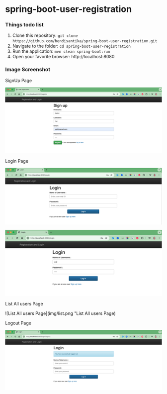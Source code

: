 # spring-boot-user-registration

### Things todo list

1. Clone this repository: `git clone https://github.com/hendisantika/spring-boot-user-registration.git`
2. Navigate to the folder: `cd spring-boot-user-registration`
3. Run the application: `mvn clean spring-boot:run`
4. Open your favorite browser: http://localhost:8080

### Image Screenshot

SignUp Page

![SignUp Page](img/signup.png "SignUp Page")

Login Page

![Login Page](img/login.png "Login Page")

![Login Page](img/login2.png "Login Page")

List All users Page

![List All users Page](img/list.png "List All users Page)

Logout Page

![Logout Page](img/logout.png "Logout Page")
